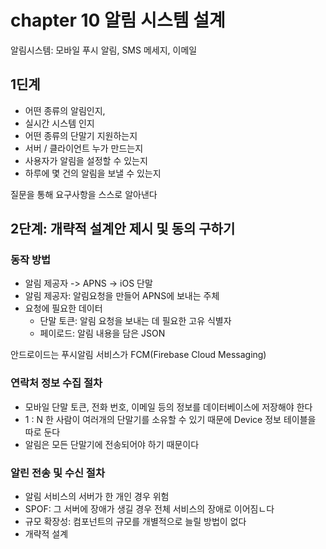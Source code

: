 # chapter 10 알림 시스템 설계

알림시스템: 모바일 푸시 알림, SMS 메세지, 이메일

## 1딘계
- 어떤 종류의 알림인지,
- 실시간 시스템 인지
- 어떤 종류의 단말기 지원하는지
- 서버 / 클라이언트 누가 만드는지
- 사용자가 알림을 설정할 수 있는지
- 하루에 몇 건의 알림을 보낼 수 있는지

질문을 통해 요구사항을 스스로 알아낸다

## 2단계: 개략적 설계안 제시 및 동의 구하기
### 동작 방법
 - 알림 제공자 -> APNS -> iOS 단말
 - 알림 제공자: 알림요청을 만들어 APNS에 보내는 주체
 - 요청에 필요한 데이터
   - 단말 토큰: 알림 요청을 보내는 데 필요한 고유 식별자
   - 페이로드: 알림 내용을 담은 JSON 

안드로이드는 푸시알림 서비스가 FCM(Firebase Cloud Messaging)

### 연락처 정보 수집 절차
- 모바일 단말 토큰, 전화 번호, 이메일 등의 정보를 데이터베이스에 저장해야 한다
- 1 : N  한 사람이 여러개의 단말기를 소유할 수 있기 때문에 Device 정보 테이블을 따로 둔다
- 알림은 모든 단말기에 전송되어야 하기 때문이다

### 알린 전송 및 수신 절차
- 알림 서비스의 서버가 한 개인 경우 위험
- SPOF: 그 서버에 장애가 생길 경우 전체 서비스의 장애로 이어짐ㄴ다
- 규모 확장성: 컴포넌트의 규모를 개별적으로 늘릴 방법이 없다
- 개략적 설계